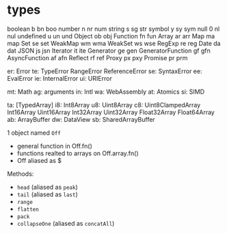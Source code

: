 # types

boolean      b       bn      boo
number       n       nr      num
string       s       sg      str
symbol       y       sy      sym
null         0       nl      nul
undefined    u       un      und
Object          ob      obj
Function        fn      fun
Array           ar      arr
Map             ma      map
Set             se      set
WeakMap         wm      wma
WeakSet         ws      wse
RegExp          re      reg
Date            da      dat
JSON            js      jsn
Iterator            it      ite
Generator           ge      gen
GeneratorFunction   gf      gfn
AsyncFunction       af      afn
Reflect             rf      ref
Proxy               px      pxy
Promise             pr      prm

er: Error
te: TypeError
    RangeError
    ReferenceError
se: SyntaxError
ee: EvalError
ie: InternalError
ui: URIError

mt: Math
ag: arguments
in: Intl
wa: WebAssembly
at: Atomics
si: SIMD

ta: [TypedArray]
i8: Int8Array
u8: Uint8Array
c8: Uint8ClampedArray
    Int16Array
    Uint16Array
    Int32Array
    Uint32Array
    Float32Array
    Float64Array
ab: ArrayBuffer
dw: DataView
sb: SharedArrayBuffer







1 object named `Off`

- general function in Off.fn()
- functions realted to arrays on Off.array.fn()
- Off aliased as $


Methods:

- `head` (aliased as `peak`)
- `tail` (aliased as `last`)
- `range`
- `flatten`
- `pack`
- `collapseOne` (aliased as `concatAll`)
